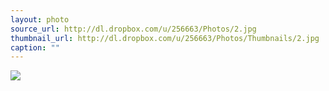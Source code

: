 ```yaml
---
layout: photo
source_url: http://dl.dropbox.com/u/256663/Photos/2.jpg
thumbnail_url: http://dl.dropbox.com/u/256663/Photos/Thumbnails/2.jpg
caption: ""
---
```

![](http://dl.dropbox.com/u/256663/Photos/2.jpg)